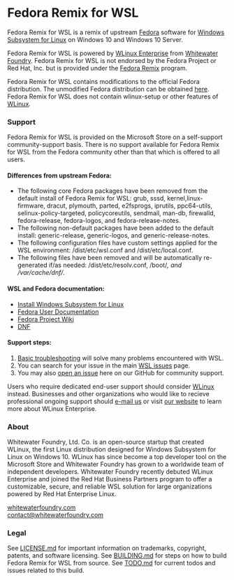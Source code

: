 # Fedora Remix for WSL

Fedora Remix for WSL is a remix of upstream [Fedora](https://getfedora.org/) software for [Windows Subsystem for Linux](https://github.com/sirredbeard/Awesome-WSL) on Windows 10 and Windows 10 Server.

Fedora Remix for WSL is powered by [WLinux Enterprise](https://github.com/WhitewaterFoundry/WLE) from [Whitewater Foundry](https://www.whitewaterfoundry.com/). Fedora Remix for WSL is not endorsed by the Fedora Project or Red Hat, Inc. but is provided under the [Fedora Remix](https://fedoraproject.org/wiki/Remix) program.

Fedora Remix for WSL contains modifications to the official Fedora distribution. The unmodified Fedora distribution can be obtained [here](https://getfedora.org/). Fedora Remix for WSL does not contain wlinux-setup or other features of [WLinux](https://github.com/WhitewaterFoundry/WLinux).

### Support

Fedora Remix for WSL is provided on the Microsoft Store on a self-support community-support basis. There is no support available for Fedora Remix for WSL from the Fedora community other than that which is offered to all users.

#### Differences from upstream Fedora:

- The following core Fedora packages have been removed from the default install of Fedora Remix for WSL: grub, sssd, kernel,linux-firmware, dracut, plymouth, parted, e2fsprogs, iprutils, ppc64-utils, selinux-policy-targeted, policycoreutils, sendmail, man-db, firewalld, fedora-release, fedora-logos, and fedora-release-notes.
- The following non-default packages have been added to the default install: generic-release, generic-logos, and generic-release-notes.
- The following configuration files have custom settings applied for the WSL environment: /dist/etc/wsl.conf and /dist/etc/local.conf.
- The following files have been removed and will be automatically re-generated if/as needed: /dist/etc/resolv.conf, /boot/*, and /var/cache/dnf/*.

#### WSL and Fedora documentation:

- [Install Windows Subsystem for Linux](https://docs.microsoft.com/en-us/windows/wsl/install-win10)
- [Fedora User Documentation](https://docs.fedoraproject.org/en-US/fedora/f29/)
- [Fedora Project Wiki](https://fedoraproject.org/wiki/Fedora_Project_Wiki)
- [DNF](https://fedoraproject.org/wiki/DNF)

#### Support steps:

1. [Basic troubleshooting](https://docs.microsoft.com/en-us/windows/wsl/troubleshooting) will solve many problems encountered with WSL.
1. You can search for your issue in the main [WSL issues](https://github.com/Microsoft/WSL/issues) page.
1. You may also [open an issue](https://github.com/WhitewaterFoundry/WSLFedoraRemix/issues/new/choose) here on our GitHub for community support.

Users who require dedicated end-user support should consider [WLinux](https://github.com/WhitewaterFoundry/WLinux) instead. Businesses and other organizations who would like to recieve professional ongoing support should [e-mail us](mailto:enterprise@whitewaterfoundry.com) or visit [our website](https://www.whitewaterfoundry.com/wlinux-enterprise-edition/) to learn more about WLinux Enterprise.

### About

Whitewater Foundry, Ltd. Co. is an open-source startup that created WLinux, the first Linux distribution designed for Windows Subsystem for Linux on Windows 10. WLinux has since become a top developer tool on the Microsoft Store and Whitewater Foundry has grown to a worldwide team of independent developers. Whitewater Foundry recently debuted WLinux Enterprise and joined the Red Hat Business Partners program to offer a customizable, secure, and reliable WSL solution for large organizations powered by Red Hat Enterprise Linux.

[whitewaterfoundry.com](https://www.whitewaterfoundry.com/wlinux-enterprise-edition/)<br>
contact@whitewaterfoundry.com

### Legal

See [LICENSE.md](LICENSE.md) for important information on trademarks, copyright, patents, and software licensing.
See [BUILDING.md](BUILDING.md) for steps on how to build Fedora Remix for WSL from source.
See [TODO.md](TODO.md) for current todos and issues related to this build.